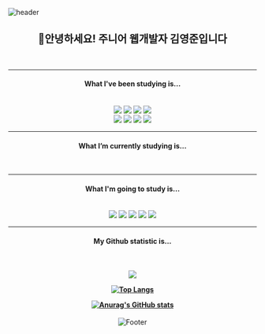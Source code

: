 ![header](https://capsule-render.vercel.app/api?type=Waving&color=timeAuto&height=190&section=header&text=Cares&nbsp;Github&fontSize=50)

<div align="center">
    <h2>🙌안녕하세요! 주니어 웹개발자 김영준입니다</h2>
<div>

<br>
<hr>

<div align="center">
<h4>What I've been studying is...</h4>

<br>

<img src="https://img.shields.io/badge/Java-468aab?style=flat-square&logo=Java&logoColor=#007396"/>
<img src="https://img.shields.io/badge/Spring-556B2F?style=flat-square&logo=Spring&logoColor=#6DB33F"/>
<img src="https://img.shields.io/badge/MyBatis-b8bec1?style=flat-square&"/>
<img src="https://img.shields.io/badge/OracleDB-7e0000?style=flat-square&logo=Oracle&logoColor=#F80000"/>
<br>
<img src="https://img.shields.io/badge/HTML5-a91600?style=flat-square&logo=HTML5&logoColor=#E34F26"/>
<img src="https://img.shields.io/badge/CSS-5ba0e9?style=flat-square&logo=CSS3&logoColor=#1572B6"/>
<img src="https://img.shields.io/badge/JavaScript-8c7900?style=flat-square&logo=JavaScript&logoColor=#F7DF1E"/>
<img src="https://img.shields.io/badge/Bootstrap-ab7fe6?style=flat-square&logo=Bootstrap&logoColor=#7952B3"/>

<br>
</div>

<hr>

<div align="center">
<h4>What I’m currently studying is...</h4>

<br>
</div>

<hr>

<div align="center">
<h4>What I'm going to study is...</h4>

<br>

<img src="https://img.shields.io/badge/MySQL-9cf0ff?style=flat-square&logo=MySQL&logoColor=#4479A1"/>
<img src="https://img.shields.io/badge/jQuery-5597df?style=flat-square&logo=jQuery&logoColor=#0769AD"/>
<img src="https://img.shields.io/badge/JSON-676767?style=flat-square&logo=JSON&logoColor=#000000"/>
<img src="https://img.shields.io/badge/Hibernate-86949a?style=flat-square&logo=Hibernate&logoColor=#59666C"/>
<img src="https://img.shields.io/badge/Amazon AWS-232f3e?style=flat-square&logo=Amazon AWS&logoColor=#232F3E"/>

<br>
</div>

<hr>
<div align="center">
<h4>My Github statistic is...<h4>

<br>

<a href="https://github.com/cares0"><img src="https://hits.seeyoufarm.com/api/count/incr/badge.svg?url=https%3A%2F%2Fgithub.com%2Fcares0&count_bg=%237F857A&title_bg=%23555555&icon=github.svg&icon_color=%23E7E7E7&title=GitHub&edge_flat=false"/></a>

[![Top Langs](https://github-readme-stats.vercel.app/api/top-langs/?username=cares0)](https://github.com/cares0/github-readme-stats)

[![Anurag's GitHub stats](https://github-readme-stats.vercel.app/api?username=cares0)](https://github.com/cares0/github-readme-stats)


</div>

![Footer](https://capsule-render.vercel.app/api?type=waving&color=timeAuto&height=80&section=footer)
